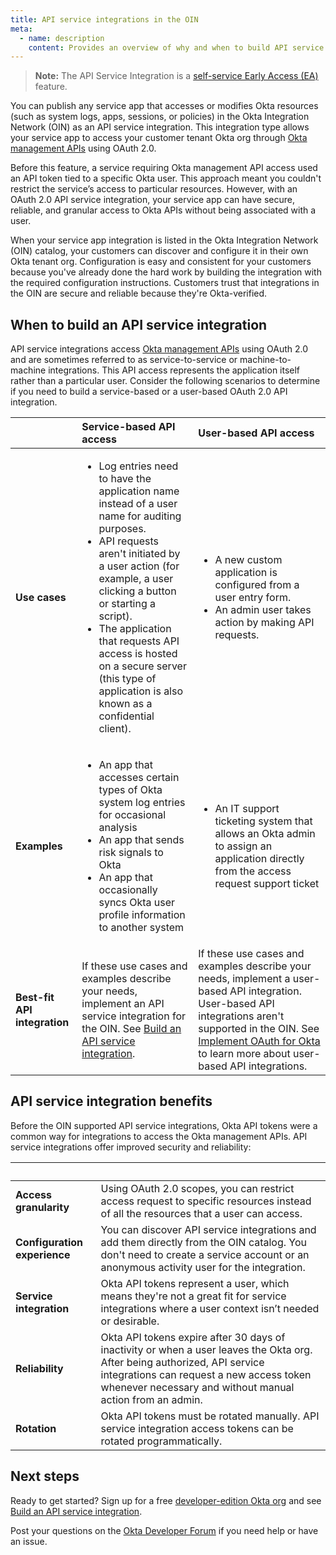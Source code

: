 ```yaml
---
title: API service integrations in the OIN
meta:
  - name: description
    content: Provides an overview of why and when to build API service integrations for the Okta Integration Network.
---
```


<ApiLifecycle access="ea" />

> **Note:** The API Service Integration is a [self-service Early Access (EA)](/docs/concepts/feature-lifecycle-management/#self-service-features) feature. 
<!-- Need OAUTH_ADMIN_CONSENT_DIALOG FF enabled in monolith org -->

You can publish any service app that accesses or modifies Okta resources (such as system logs, apps, sessions, or policies) in the Okta Integration Network (OIN) as an API service integration. This integration type allows your service app to access your customer tenant Okta org through [Okta management APIs](/docs/reference/core-okta-api/) using OAuth 2.0.

Before this feature, a service requiring Okta management API access used an API token tied to a specific Okta user. This approach meant you couldn't restrict the service’s access to particular resources. However, with an OAuth 2.0 API service integration, your service app can have secure, reliable, and granular access to Okta APIs without being associated with a user.

When your service app integration is listed in the Okta Integration Network (OIN) catalog, your customers can discover and configure it in their own Okta tenant org. Configuration is easy and consistent for your customers because you've already done the hard work by building the integration with the required configuration instructions. Customers trust that integrations in the OIN are secure and reliable because they're Okta-verified.

## When to build an API service integration

API service integrations access [Okta management APIs](/docs/reference/core-okta-api/) using OAuth 2.0 and are sometimes referred to as service-to-service or machine-to-machine integrations. This API access represents the application itself rather than a particular user. Consider the following scenarios to determine if you need to build a service-based or a user-based OAuth 2.0 API integration.

| &nbsp; |  Service-based API access | User-based API access |
| ------ | :------------------- | :----------------------- |
| **Use cases** | <ul><li>Log entries need to have the application name instead of a user name for auditing purposes.</li> <li>API requests aren't initiated by a user action (for example, a user clicking a button or starting a script).</li> <li>The application that requests API access is hosted on a secure server (this type of application is also known as a confidential client).</li></ul> | <ul><li>A new custom application is configured from a user entry form.</li> <li>An admin user takes action by making API requests.</li></ul> |
| **Examples** | <ul><li>An app that accesses certain types of Okta system log entries for occasional analysis</li> <li>An app that sends risk signals to Okta</li> <li>An app that occasionally syncs Okta user profile information to another system</li></ul> |  <ul><li>An IT support ticketing system that allows an Okta admin to assign an application directly from the access request support ticket</li></ul> |
| **Best-fit API integration** | If these use cases and examples describe your needs, implement an API service integration for the OIN. See [Build an API service integration](/docs/guides/build-api-integration/).  | If these use cases and examples describe your needs, implement a user-based API integration. User-based API integrations aren't supported in the OIN. See [Implement OAuth for Okta](/docs/guides/implement-oauth-for-okta/main/) to learn more about user-based API integrations. |

## API service integration benefits

Before the OIN supported API service integrations, Okta API tokens were a common way for integrations to access the Okta management APIs. API service integrations offer improved security and reliability:

| &nbsp; | &nbsp; |
| ------ | ------ |
| **Access granularity** | Using OAuth 2.0 scopes, you can restrict access request to specific resources instead of all the resources that a user can access. |
| **Configuration experience** | You can discover API service integrations and add them directly from the OIN catalog. You don't need to create a service account or an anonymous activity user for the integration. |
| **Service integration** | Okta API tokens represent a user, which means they're not a great fit for service integrations where a user context isn’t needed or desirable. |
| **Reliability** | Okta API tokens expire after 30 days of inactivity or when a user leaves the Okta org. After being authorized, API service integrations can request a new access token whenever necessary and without manual action from an admin. |
| **Rotation** | Okta API tokens must be rotated manually. API service integration access tokens can be rotated programmatically. |

## Next steps

Ready to get started? Sign up for a free [developer-edition Okta org](/signup) and see [Build an API service integration](/docs/guides/build-api-integration/).

Post your questions on the [Okta Developer Forum](https://devforum.okta.com/c/questions/oin-submissions/19) if you need help or have an issue.
